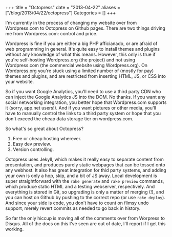 +++
title = "Octopress"
date = "2013-04-22"
aliases = ["/blog/2013/04/22/octopress"]
Categories = []
+++

I'm currently in the process of changing my website over from Wordpress.com to Octopress on Github pages. There are two things driving me from Wordpress.com: control and price.

Wordpress is fine if you are either a big PHP afficianado, or are afraid of web programming in general. It's quite easy to install themes and plugins without any knowledge of what this means. However, this only is true if you're self-hosting Wordpress.org (the project) and not using Wordpress.com (the commercial website using Wordpress.org). On Wordpress.org you're stuck using a limited number of (mostly for pay) themes and plugins, and are restricted from inserting HTML, JS, or CSS into your website.

So if you want Google Analytics, you'll need to use a third party CDN who can inject the Google Analytics JS into the DOM. No thanks. If you want any social networking integration, you better hope that Wordpress.com supports it (sorry, app.net users!). And if you want pictures or other media, you'll have to manually control the links to a third party system or hope that you don't exceed the cheap data storage tier on wordpress.com.

So what's so great about Octopress?

1. Free or cheap hosting wherever.
2. Easy dev preview.
3. Version controlling.

Octopress uses Jekyll, which makes it really easy to separate content from presentation, and produces purely static webpages that can be tossed onto any webhost. It also has great integration for thid party systems, and adding your own is only a hop, skip, and a bit of JS away. Local development is super straightforward with the `rake generate` and `rake preview` commands, which produce static HTML and a testing webserver, respectively. And everything is stored in Git, so upgrading is only a matter of merging (!), and you can host on Github by pushing to the correct repo  (or use `rake deploy`). And since your side is code, you don't have to count on flimsy undo support, merely revert commits as needed to go back in history.


So far the only hiccup is moving all of the comments over from Worpress to Disqus. All of the docs on this I've seen are out of date, I'll report if I get this working.
